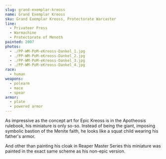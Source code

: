 ```yaml
---
slug: grand-exemplar-kreoss
name: Grand Exemplar Kreoss
sku: Grand Exemplar Kreoss, Protectorate Warcaster
line:
  - Privateer Press
  - Warmachine
  - Protectorate of Menoth
painted: 2007
photos:
  - ./PP-WM-PoM-eKreoss-Dankel_1.jpg
  - ./PP-WM-PoM-eKreoss-Dankel_2.jpg
  - ./PP-WM-PoM-eKreoss-Dankel_3.jpg
  - ./PP-WM-PoM-eKreoss-Dankel_4.jpg
race:
  - human
weapons:
  - polearm
  - mace
  - spear
armor:
  - plate
  - powered armor
---
```


As impressive as the concept art for Epic Kreoss is in the Apotheosis rulebook, his miniature is only so-so. Instead of being the giant, imposing symbolic bastion of the Menite faith, he looks like a squat child wearing his father's armor.

And other than painting his cloak in Reaper Master Series this miniature was painted in the exact same scheme as his non-epic version.
